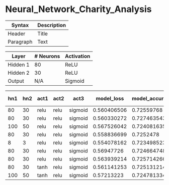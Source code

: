 # Neural_Network_Charity_Analysis


| Syntax      | Description |
| ----------- | ----------- |
| Header      | Title       |
| Paragraph   | Text        |


|Layer        | # Neurons   |Activation |
|-------------|-------------|-----------|
| Hidden 1    |     80      |ReLU       |
| Hidden 2    |     30      |ReLU       |
| Output      |     N/A     |Sigmoid    |


|hn1|hn2|act1|act2|act3|model_loss|model_accuracy|epochs|app_typ bin|CLASS_bin|
|---|---|---|---|---|---|---|---|---|---|
|80|30|relu|relu|sigmoid|0.560406506|0.72559768|50|500|1000
|80|30|relu|relu|sigmoid|0.560330272|0.727463543|100|500|1000
|100|50|relu|relu|sigmoid|0.567526042|0.724081635|100|500|1000
|80|30|relu|relu|sigmoid|0.558836699|0.7252478|	100|50|100
|8|3|relu|relu|sigmoid|0.554078162|0.723498523|	100|500|1000
|80|30|relu|relu|sigmoid|0.56947726|0.724664748|200|500|1000
|80|30|relu|relu|sigmoid|0.563939214|0.725714266|100|500|1000
|80|30|tanh|relu|sigmoid|0.561141253|0.725131214|100|500|1000
|100|50|tanh|relu|sigmoid|0.57213223|0.724781334|100|500|1000

